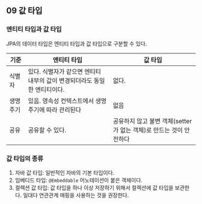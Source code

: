 ## 09 값 타입

### 엔티티 타입과 값 타입

JPA의 데이터 타입은 엔티티 타입과 값 타입으로 구분할 수 있다. 

|기준|엔티티 타입|값 타입|
|----|--------|-----|
|식별자|있다. 식별자가 같으면 엔티티 내부의 값이 변경되더라도 동일한 엔티티이다.|없다.|
|생명 주기|있음. 영속성 컨텍스트에서 생명주기에 따라 관리된다|없음|
|공유|공유할 수 있다.|공유하지 않고 불변 객체(setter가 없는 객체)로 만드는 것이 안전하다|

### 값 타입의 종류

1. 자바 값 타입: 일반적인 자바의 기본 타입이다.
2. 임베디드 타입: `@Embeddable` 어노테이션이 붙은 객체이다.
3. 컬렉션 값 타입: 값 타입을 하나 이상 저장하기 위해서 컬렉션에 값 타입을 보관한다. 일대다 연관관계 매핑을 사용하는 것을 권장한다.